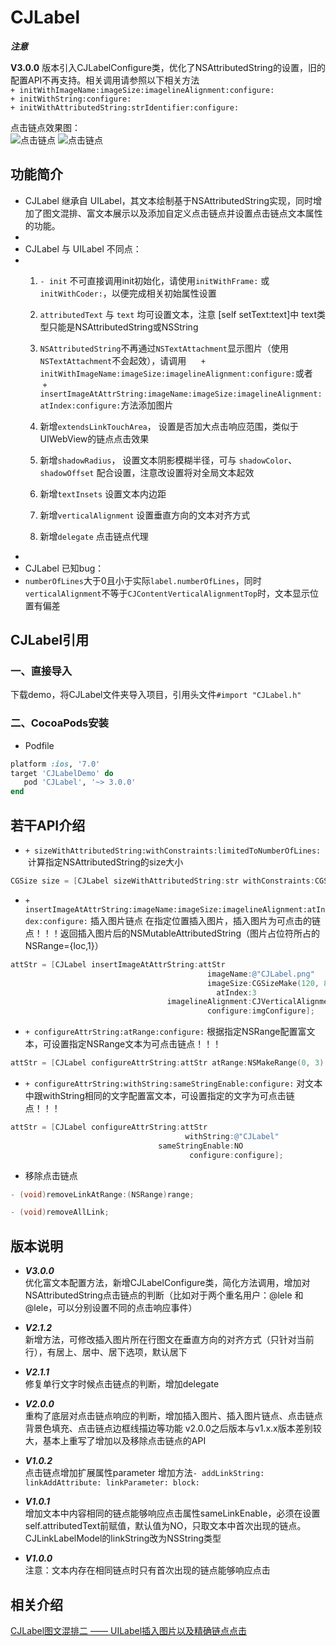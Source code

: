 # CJLabel

***注意***

**V3.0.0** 版本引入CJLabelConfigure类，优化了NSAttributedString的设置，旧的配置API不再支持。相关调用请参照以下相关方法<br/>
`+ initWithImageName:imageSize:imagelineAlignment:configure:`<br/>
`+ initWithString:configure:`<br/>
`+ initWithAttributedString:strIdentifier:configure:`<br/>


点击链点效果图：<br/>
![点击链点](http://7xnrwl.com1.z0.glb.clouddn.com/CJLabel1.gif)
![点击链点](http://7xnrwl.com1.z0.glb.clouddn.com/CJLabel2.gif)

## 功能简介

 * CJLabel 继承自 UILabel，其文本绘制基于NSAttributedString实现，同时增加了图文混排、富文本展示以及添加自定义点击链点并设置点击链点文本属性的功能。
 *
 * CJLabel 与 UILabel 不同点：
 *
   1. `- init` 不可直接调用init初始化，请使用`initWithFrame:` 或 `initWithCoder:`，以便完成相关初始属性设置
 
   2. `attributedText` 与 `text` 均可设置文本，注意 [self setText:text]中 text类型只能是NSAttributedString或NSString
 
   3. `NSAttributedString`不再通过`NSTextAttachment`显示图片（使用`NSTextAttachment`不会起效），请调用
      `+ initWithImageName:imageSize:imagelineAlignment:configure:`或者
      `+ insertImageAtAttrString:imageName:imageSize:imagelineAlignment:atIndex:configure:`方法添加图片
 
   4. 新增`extendsLinkTouchArea`， 设置是否加大点击响应范围，类似于UIWebView的链点点击效果
 
   5. 新增`shadowRadius`， 设置文本阴影模糊半径，可与 `shadowColor`、`shadowOffset` 配合设置，注意改设置将对全局文本起效
 
   6. 新增`textInsets` 设置文本内边距
 
   7. 新增`verticalAlignment` 设置垂直方向的文本对齐方式
   
   8. 新增`delegate` 点击链点代理
 *
 * CJLabel 已知bug：
 *
   `numberOfLines`大于0且小于实际`label.numberOfLines`，同时`verticalAlignment`不等于`CJContentVerticalAlignmentTop`时，文本显示位置有偏差

## CJLabel引用
### 一、直接导入
下载demo，将CJLabel文件夹导入项目，引用头文件`#import "CJLabel.h"`
### 二、CocoaPods安装
* Podfile<br/>
```ruby
platform :ios, '7.0'
target 'CJLabelDemo' do
   pod 'CJLabel', '~> 3.0.0'
end
```

## 若干API介绍
* `+ sizeWithAttributedString:withConstraints:limitedToNumberOfLines:`
  计算指定NSAttributedString的size大小
```objective-c
CGSize size = [CJLabel sizeWithAttributedString:str withConstraints:CGSizeMake(320, CGFLOAT_MAX) limitedToNumberOfLines:0]
  ```
  
* `+ insertImageAtAttrString:imageName:imageSize:imagelineAlignment:atIndex:configure:` 
插入图片链点
在指定位置插入图片，插入图片为可点击的链点！！！返回插入图片后的NSMutableAttributedString（图片占位符所占的NSRange={loc,1}）
```objective-c
attStr = [CJLabel insertImageAtAttrString:attStr
                                            imageName:@"CJLabel.png"
                                            imageSize:CGSizeMake(120, 85)
                                              atIndex:3
                                   imagelineAlignment:CJVerticalAlignmentBottom
                                            configure:imgConfigure];
  ```
  
* `+ configureAttrString:atRange:configure:`
根据指定NSRange配置富文本，可设置指定NSRange文本为可点击链点！！！<br/>
```objective-c
attStr = [CJLabel configureAttrString:attStr atRange:NSMakeRange(0, 3) configure:configure];
```

* `+ configureAttrString:withString:sameStringEnable:configure:`
对文本中跟withString相同的文字配置富文本，可设置指定的文字为可点击链点！！！<br/>
```objective-c
attStr = [CJLabel configureAttrString:attStr
                                       withString:@"CJLabel"
                                 sameStringEnable:NO
                                        configure:configure];
```

* 移除点击链点<br/>
```objective-c
- (void)removeLinkAtRange:(NSRange)range;

- (void)removeAllLink;
```

## 版本说明
* ***V3.0.0***<br/>
 优化富文本配置方法，新增CJLabelConfigure类，简化方法调用，增加对NSAttributedString点击链点的判断（比如对于两个重名用户：@lele 和 @lele，可以分别设置不同的点击响应事件）

* ***V2.1.2***<br/>
 新增方法，可修改插入图片所在行图文在垂直方向的对齐方式（只针对当前行），有居上、居中、居下选项，默认居下

* ***V2.1.1***<br/>
 修复单行文字时候点击链点的判断，增加delegate
 
* ***V2.0.0***<br/>
 重构了底层对点击链点响应的判断，增加插入图片、插入图片链点、点击链点背景色填充、点击链点边框线描边等功能
 v2.0.0之后版本与v1.x.x版本差别较大，基本上重写了增加以及移除点击链点的API

* ***V1.0.2***<br/>
 点击链点增加扩展属性parameter
 增加方法`- addLinkString: linkAddAttribute: linkParameter: block:`
 
* ***V1.0.1***<br/>
  增加文本中内容相同的链点能够响应点击属性sameLinkEnable，必须在设置self.attributedText前赋值，默认值为NO，只取文本中首次出现的链点。<br/>
  CJLinkLabelModel的linkString改为NSString类型
  
* ***V1.0.0***<br/>
  注意：文本内存在相同链点时只有首次出现的链点能够响应点击

## 相关介绍
[CJLabel图文混排二 —— UILabel插入图片以及精确链点点击](http://www.jianshu.com/p/9a70533d217e)
